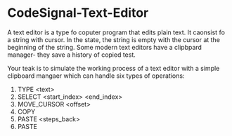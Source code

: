 # CodeSignal-Text-Editor
A text editor is a type fo coputer program that edits plain text. It caonsist fo a string with cursor. In the state, the string is empty with the cursor at the beginning of the string. Some modern text editors have a clipbpard manager- they save a history of copied test.


Your teak is to simulate the working process of a text editor with a simple clipboard mangaer which can handle six types of operations:

1. TYPE \<text>
2. SELECT <start_index> <end_index>
3. MOVE_CURSOR \<offset>
4. COPY
5. PASTE <steps_back>
6. PASTE
